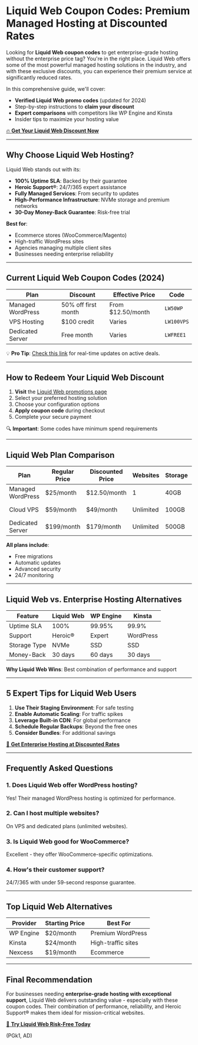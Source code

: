 # Liquid Web Coupon Codes: Premium Managed Hosting at Discounted Rates

Looking for **Liquid Web coupon codes** to get enterprise-grade hosting without the enterprise price tag? You're in the right place. Liquid Web offers some of the most powerful managed hosting solutions in the industry, and with these exclusive discounts, you can experience their premium service at significantly reduced rates.

In this comprehensive guide, we'll cover:
- **Verified Liquid Web promo codes** (updated for 2024)
- Step-by-step instructions to **claim your discount**
- **Expert comparisons** with competitors like WP Engine and Kinsta
- Insider tips to maximize your hosting value

[🔥 **Get Your Liquid Web Discount Now**](https://snipitx.com/liquidweb-jy)

---

## Why Choose Liquid Web Hosting?

Liquid Web stands out with its:

- **100% Uptime SLA**: Backed by their guarantee
- **Heroic Support®**: 24/7/365 expert assistance
- **Fully Managed Services**: From security to updates
- **High-Performance Infrastructure**: NVMe storage and premium networks
- **30-Day Money-Back Guarantee**: Risk-free trial

**Best for**:
- Ecommerce stores (WooCommerce/Magento)
- High-traffic WordPress sites
- Agencies managing multiple client sites
- Businesses needing enterprise reliability

---

## Current Liquid Web Coupon Codes (2024)

| **Plan**          | **Discount**          | **Effective Price** | Code         |
|-------------------|-----------------------|---------------------|--------------|
| Managed WordPress | 50% off first month   | From $12.50/month  | `LW50WP`     |
| VPS Hosting      | $100 credit           | Varies             | `LW100VPS`   |
| Dedicated Server | Free month            | Varies             | `LWFREE1`    |

💡 **Pro Tip**: [Check this link](https://snipitx.com/liquidweb-jy) for real-time updates on active deals.

---

## How to Redeem Your Liquid Web Discount

1. **Visit** the [Liquid Web promotions page](https://snipitx.com/liquidweb-jy)
2. Select your preferred hosting solution
3. Choose your configuration options
4. **Apply coupon code** during checkout
5. Complete your secure payment

🔍 **Important**: Some codes have minimum spend requirements

---

## Liquid Web Plan Comparison

Plan                | Regular Price | Discounted Price | Websites | Storage  | Key Features
--------------------|---------------|------------------|----------|----------|-------------
Managed WordPress   | $25/month     | $12.50/month     | 1        | 40GB     | Automatic backups
Cloud VPS          | $59/month     | $49/month        | Unlimited| 100GB    | Root access
Dedicated Server   | $199/month    | $179/month       | Unlimited| 500GB    | Fully managed

**All plans include**:
- Free migrations
- Automatic updates
- Advanced security
- 24/7 monitoring

---

## Liquid Web vs. Enterprise Hosting Alternatives

Feature        | Liquid Web   | WP Engine    | Kinsta
--------------|------------|-------------|-----------
Uptime SLA    | 100%       | 99.95%      | 99.9%
Support       | Heroic®    | Expert       | WordPress
Storage Type  | NVMe       | SSD          | SSD
Money-Back    | 30 days    | 60 days      | 30 days

**Why Liquid Web Wins**: Best combination of performance and support

---

## 5 Expert Tips for Liquid Web Users

1. **Use Their Staging Environment**: For safe testing
2. **Enable Automatic Scaling**: For traffic spikes
3. **Leverage Built-in CDN**: For global performance
4. **Schedule Regular Backups**: Beyond the free ones
5. **Consider Bundles**: For additional savings

[🚀 **Get Enterprise Hosting at Discounted Rates**](https://snipitx.com/liquidweb-jy)

---

## Frequently Asked Questions

### 1. Does Liquid Web offer WordPress hosting?
Yes! Their managed WordPress hosting is optimized for performance.

### 2. Can I host multiple websites?
On VPS and dedicated plans (unlimited websites).

### 3. Is Liquid Web good for WooCommerce?
Excellent - they offer WooCommerce-specific optimizations.

### 4. How's their customer support?
24/7/365 with under 59-second response guarantee.

---

## Top Liquid Web Alternatives

| Provider    | Starting Price | Best For
|-------------|---------------|---------
| WP Engine   | $20/month     | Premium WordPress
| Kinsta      | $24/month     | High-traffic sites
| Nexcess     | $19/month     | Ecommerce

---

## Final Recommendation

For businesses needing **enterprise-grade hosting with exceptional support**, Liquid Web delivers outstanding value - especially with these coupon codes. Their combination of performance, reliability, and Heroic Support® makes them ideal for mission-critical websites.

[💎 **Try Liquid Web Risk-Free Today**](https://snipitx.com/liquidweb-jy)

(PGk1, AD)
